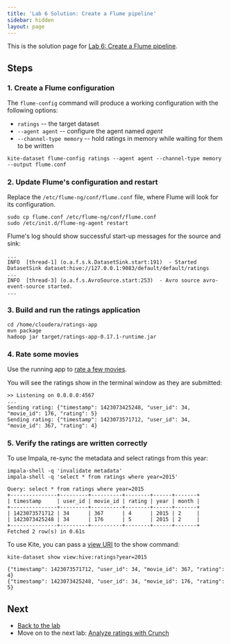 ```yaml
---
title: 'Lab 6 Solution: Create a Flume pipeline'
sidebar: hidden
layout: page
---
```


This is the solution page for [Lab 6: Create a Flume pipeline][lab-6].

## Steps

### 1. Create a Flume configuration

The `flume-config` command will produce a working configuration with the following options:

* `ratings` -- the target dataset
* `--agent agent` -- configure the agent named _agent_
* `--channel-type memory` -- hold ratings in memory while waiting for them to be written

```
kite-dataset flume-config ratings --agent agent --channel-type memory --output flume.conf
```

### 2. Update Flume's configuration and restart

Replace the `/etc/flume-ng/conf/flume.conf` file, where Flume will look for its configuration.

```
sudo cp flume.conf /etc/flume-ng/conf/flume.conf
sudo /etc/init.d/flume-ng-agent restart
```

Flume's log should show successful start-up messages for the source and sink:

```
...
INFO  [thread-1] (o.a.f.s.k.DatasetSink.start:191)  - Started DatasetSink dataset:hive://127.0.0.1:9083/default/default/ratings
...
INFO  [thread-3] (o.a.f.s.AvroSource.start:253)  - Avro source avro-event-source started.
...
```

### 3. Build and run the ratings application

```
cd /home/cloudera/ratings-app
mvn package
hadoop jar target/ratings-app-0.17.1-runtime.jar
```

### 4. Rate some movies

Use the running app to [rate a few movies][ratings-app].

You will see the ratings show in the terminal window as they are submitted:

```
>> Listening on 0.0.0.0:4567
...
Sending rating: {"timestamp": 1423073425248, "user_id": 34, "movie_id": 176, "rating": 5}
Sending rating: {"timestamp": 1423073571712, "user_id": 34, "movie_id": 367, "rating": 4}
```

[ratings-app]: http://localhost:4567/

### 5. Verify the ratings are written correctly

To use Impala, re-sync the metadata and select ratings from this year:

```
impala-shell -q 'invalidate metadata'
impala-shell -q 'select * from ratings where year=2015'
```
```
Query: select * from ratings where year=2015
+---------------+---------+----------+--------+------+-------+
| timestamp     | user_id | movie_id | rating | year | month |
+---------------+---------+----------+--------+------+-------+
| 1423073571712 | 34      | 367      | 4      | 2015 | 2     |
| 1423073425248 | 34      | 176      | 5      | 2015 | 2     |
+---------------+---------+----------+--------+------+-------+
Fetched 2 row(s) in 0.61s
```

To use Kite, you can pass a [view URI][view-uris] to the show command:

```
kite-dataset show view:hive:ratings?year=2015
```
```
{"timestamp": 1423073571712, "user_id": 34, "movie_id": 367, "rating": 4}
{"timestamp": 1423073425248, "user_id": 34, "movie_id": 176, "rating": 5}
```

[view-uris]: http://kitesdk.org/docs/0.17.1/URIs.html#view-uris

## Next

* [Back to the lab][lab-6]
* Move on to the next lab: [Analyze ratings with Crunch][lab-7]

[lab-6]: 6-create-a-flume-pipeline.html
[lab-7]: 7-analyze-ratings-with-crunch.html
